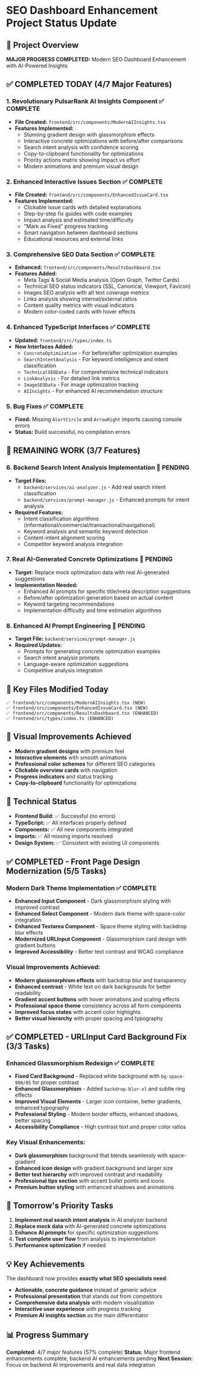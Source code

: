 # SEO Dashboard Enhancement Project Status Update

## 🎯 Project Overview
**MAJOR PROGRESS COMPLETED:** Modern SEO Dashboard Enhancement with AI-Powered Insights

## ✅ COMPLETED TODAY (4/7 Major Features)

### 1. **Revolutionary PulsarRank AI Insights Component** ✅ COMPLETE
- **File Created:** `frontend/src/components/ModernAIInsights.tsx`
- **Features Implemented:**
  - Stunning gradient design with glassmorphism effects
  - Interactive concrete optimizations with before/after comparisons
  - Search intent analysis with confidence scoring
  - Copy-to-clipboard functionality for optimizations
  - Priority actions matrix showing impact vs effort
  - Modern animations and premium visual design

### 2. **Enhanced Interactive Issues Section** ✅ COMPLETE
- **File Created:** `frontend/src/components/EnhancedIssueCard.tsx`
- **Features Implemented:**
  - Clickable issue cards with detailed explanations
  - Step-by-step fix guides with code examples
  - Impact analysis and estimated time/difficulty
  - "Mark as Fixed" progress tracking
  - Smart navigation between dashboard sections
  - Educational resources and external links

### 3. **Comprehensive SEO Data Section** ✅ COMPLETE
- **Enhanced:** `frontend/src/components/ResultsDashboard.tsx`
- **Features Added:**
  - Meta Tags & Social Media analysis (Open Graph, Twitter Cards)
  - Technical SEO status indicators (SSL, Canonical, Viewport, Favicon)
  - Images SEO analysis with alt text coverage metrics
  - Links analysis showing internal/external ratios
  - Content quality metrics with visual indicators
  - Modern color-coded cards with hover effects

### 4. **Enhanced TypeScript Interfaces** ✅ COMPLETE
- **Updated:** `frontend/src/types/index.ts`
- **New Interfaces Added:**
  - `ConcreteOptimization` - For before/after optimization examples
  - `SearchIntentAnalysis` - For keyword intelligence and intent classification
  - `TechnicalSEOData` - For comprehensive technical indicators
  - `LinkAnalysis` - For detailed link metrics
  - `ImageSEOData` - For image optimization tracking
  - `AIInsights` - For enhanced AI recommendation structure

### 5. **Bug Fixes** ✅ COMPLETE
- **Fixed:** Missing `AlertCircle` and `ArrowRight` imports causing console errors
- **Status:** Build successful, no compilation errors

## 🚧 REMAINING WORK (3/7 Features)

### 6. **Backend Search Intent Analysis Implementation** 🔄 PENDING
- **Target Files:**
  - `backend/services/ai-analyzer.js` - Add real search intent classification
  - `backend/services/prompt-manager.js` - Enhanced prompts for intent analysis
- **Required Features:**
  - Intent classification algorithms (informational/commercial/transactional/navigational)
  - Keyword analysis and semantic keyword detection
  - Content-intent alignment scoring
  - Competitor keyword analysis integration

### 7. **Real AI-Generated Concrete Optimizations** 🔄 PENDING
- **Target:** Replace mock optimization data with real AI-generated suggestions
- **Implementation Needed:**
  - Enhanced AI prompts for specific title/meta description suggestions
  - Before/after optimization generation based on actual content
  - Keyword targeting recommendations
  - Implementation difficulty and time estimation algorithms

### 8. **Enhanced AI Prompt Engineering** 🔄 PENDING
- **Target File:** `backend/services/prompt-manager.js`
- **Required Updates:**
  - Prompts for generating concrete optimization examples
  - Search intent analysis prompts
  - Language-aware optimization suggestions
  - Competitive analysis integration

## 📁 Key Files Modified Today
```
✅ frontend/src/components/ModernAIInsights.tsx (NEW)
✅ frontend/src/components/EnhancedIssueCard.tsx (NEW)
✅ frontend/src/components/ResultsDashboard.tsx (ENHANCED)
✅ frontend/src/types/index.ts (ENHANCED)
```

## 🎨 Visual Improvements Achieved
- **Modern gradient designs** with premium feel
- **Interactive elements** with smooth animations
- **Professional color schemes** for different SEO categories
- **Clickable overview cards** with navigation
- **Progress indicators** and status tracking
- **Copy-to-clipboard** functionality for optimizations

## 🔧 Technical Status
- **Frontend Build:** ✅ Successful (no errors)
- **TypeScript:** ✅ All interfaces properly defined
- **Components:** ✅ All new components integrated
- **Imports:** ✅ All missing imports resolved
- **Design System:** ✅ Consistent with existing UI components

## ✅ COMPLETED - Front Page Design Modernization (5/5 Tasks)

### **Modern Dark Theme Implementation** ✅ COMPLETE
- **Enhanced Input Component** - Dark glassmorphism styling with improved contrast
- **Enhanced Select Component** - Modern dark theme with space-color integration
- **Enhanced Textarea Component** - Space theme styling with backdrop blur effects
- **Modernized URLInput Component** - Glassmorphism card design with gradient buttons
- **Improved Accessibility** - Better text contrast and WCAG compliance

### **Visual Improvements Achieved:**
- **Modern glassmorphism effects** with backdrop blur and transparency
- **Enhanced contrast** - White text on dark backgrounds for better readability
- **Gradient accent buttons** with hover animations and scaling effects
- **Professional space theme** consistency across all form components
- **Improved focus states** with accent color highlights
- **Better visual hierarchy** with proper spacing and typography

## ✅ COMPLETED - URLInput Card Background Fix (3/3 Tasks)

### **Enhanced Glassmorphism Redesign** ✅ COMPLETE
- **Fixed Card Background** - Replaced white background with `bg-space-900/85` for proper contrast
- **Enhanced Glassmorphism** - Added `backdrop-blur-xl` and subtle ring effects
- **Improved Visual Elements** - Larger icon container, better gradients, enhanced typography
- **Professional Styling** - Modern border effects, enhanced shadows, better spacing
- **Accessibility Compliance** - High contrast text and proper color ratios

### **Key Visual Enhancements:**
- **Dark glassmorphism** background that blends seamlessly with space-gradient
- **Enhanced icon design** with gradient background and larger size
- **Better text hierarchy** with improved contrast and readability
- **Professional tips section** with accent bullet points and icons
- **Premium button styling** with enhanced shadows and animations

## 🎯 Tomorrow's Priority Tasks
1. **Implement real search intent analysis** in AI analyzer backend
2. **Replace mock data** with AI-generated concrete optimizations
3. **Enhance AI prompts** for specific optimization suggestions
4. **Test complete user flow** from analysis to implementation
5. **Performance optimization** if needed

## 💡 Key Achievements
The dashboard now provides **exactly what SEO specialists need**:
- **Actionable, concrete guidance** instead of generic advice
- **Professional presentation** that stands out from competitors
- **Comprehensive data analysis** with modern visualization
- **Interactive user experience** with progress tracking
- **Premium AI insights section** as the main differentiator

## 📊 Progress Summary
**Completed:** 4/7 major features (57% complete)
**Status:** Major frontend enhancements complete, backend AI enhancements pending
**Next Session:** Focus on backend AI improvements and real data integration